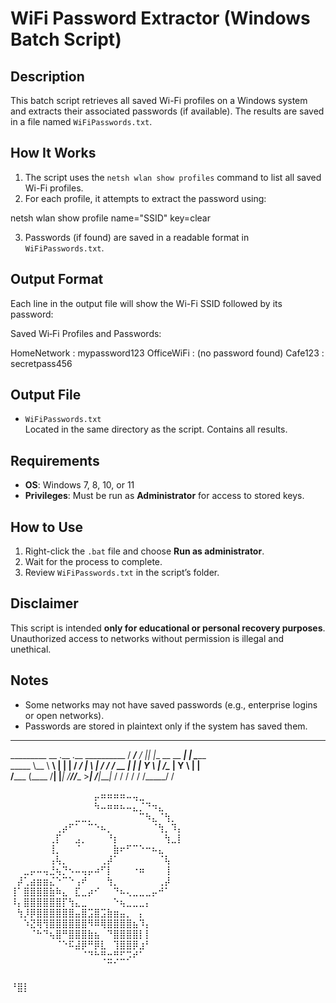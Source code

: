 # WiFi Password Extractor (Windows Batch Script)

## Description
This batch script retrieves all saved Wi-Fi profiles on a Windows system and extracts their associated passwords (if available). The results are saved in a file named `WiFiPasswords.txt`.

## How It Works
1. The script uses the `netsh wlan show profiles` command to list all saved Wi-Fi profiles.
2. For each profile, it attempts to extract the password using:

netsh wlan show profile name="SSID" key=clear

3. Passwords (if found) are saved in a readable format in `WiFiPasswords.txt`.

## Output Format
Each line in the output file will show the Wi-Fi SSID followed by its password:

Saved Wi‑Fi Profiles and Passwords:

HomeNetwork : mypassword123
OfficeWiFi : (no password found)
Cafe123 : secretpass456


## Output File
- `WiFiPasswords.txt`  
  Located in the same directory as the script. Contains all results.

## Requirements
- **OS**: Windows 7, 8, 10, or 11  
- **Privileges**: Must be run as **Administrator** for access to stored keys.

## How to Use
1. Right-click the `.bat` file and choose **Run as administrator**.  
2. Wait for the process to complete.  
3. Review `WiFiPasswords.txt` in the script’s folder.

## Disclaimer
This script is intended **only for educational or personal recovery purposes**. Unauthorized access to networks without permission is illegal and unethical.

## Notes
- Some networks may not have saved passwords (e.g., enterprise logins or open networks).  
- Passwords are stored in plaintext only if the system has saved them.

---



  _________       __  .__                 .__        __________ 
 /   _____/____ _/  |_|  |__  __ __  _____|  |__     \______   \
 \_____  \\__  \\   __\  |  \|  |  \/  ___/  |  \     |       _/
 /        \/ __ \|  | |   Y  \  |  /\___ \|   Y  \    |    |   \
/_______  (____  /__| |___|  /____//____  >___|  /____|____|_  /
        \/     \/          \/           \/     \/_____/      \/ 



⠀⠀⠀⠀⠀⠀⠀⠀⠀⠀⠀⠀⠀⡤⠶⠶⠶⠶⠤⢤⣀⠀⠀⠀⠀⠀⠀
⠀⠀⠀⠀⠀⠀⠀⠀⠀⠀⠀⠀⠀⠳⠤⠶⠶⠦⠤⣄⡈⠙⠲⣄⠀⠀⠀
⠀⠀⠀⠀⠀⠀⠀⠀⠀⠀⣀⣀⡀⠀⠀⠀⠀⠀⠀⠀⠉⠳⣄⠈⢳⡀⠀
⠀⠀⠀⠀⠀⠀⠀⢀⡴⠋⠁⠀⠉⠑⠦⡀⠀⠀⠀⠀⠀⠀⠈⢳⡀⠹⡄
⠀⠀⠀⠀⠀⠀⢀⡏⠀⠀⣠⡀⠀⠀⠀⠘⡆⠀⠀⠀⠀⠀⠀⠀⢳⣀⡇
⠀⠀⠀⠀⠀⠀⢸⡀⠀⠀⠈⠀⠀⠀⠀⠀⣷⠖⠋⠉⠑⠒⠦⣄⠀⠀⠀
⠀⠀⠀⠀⠀⠀⢠⢧⡀⠀⠀⠀⠀⠀⢀⡼⠁⠀⠀⠀⠀⠀⠀⠈⢧⠀⠀
⠀⠀⣀⡤⠤⢤⣘⢦⡙⠢⠤⢤⡤⠴⠋⡇⠀⠀⠀⠐⠶⠀⠀⠀⢸⠀⠀
⠀⡼⢁⣴⣶⣶⣌⠑⠉⠑⢠⠞⠀⠀⠀⢳⡀⠀⠀⠀⠀⠀⠀⢀⡼⠀⠀
⢸⠁⣿⣿⣿⣿⣷⠷⣄⠀⣏⣀⡴⠊⠀⠀⠙⠦⢄⣀⣀⣀⡤⠚⠁⠀⠀
⠸⡄⣿⣿⣿⣿⣿⣿⡏⢳⣄⣀⠀⠀⠀⠀⠑⢦⣀⣀⣀⡄⠀⠀⠀⠀⠀
⠀⢳⡸⡿⣿⣿⣿⣿⣿⣿⣤⣿⣩⣿⣩⣷⣶⣤⡀⠀⡄⠀⠀⠀⠀⠀⠀
⠀⠀⠱⣝⢿⢻⣿⣿⣿⣿⣿⣿⠻⠿⢿⣿⣿⣿⣿⣦⠹⡄⠀⠀⠀⠀⠀
⠀⠀⠀⠈⠓⠙⢦⣿⠛⣿⣿⣿⣷⣦⠀⠙⣿⣿⣿⣿⡇⡇⠀⠀⠀⠀⠀
⠀⠀⠀⠀⠀⠀⠀⠈⠑⠯⣼⡿⠛⡿⣇⠀⢹⣿⣿⡿⣰⠃⠀⠀⠀⠀⠀
⠀⠀⠀⠀⠀⠀⠀⠀⠀⠀⠀⠈⠙⠓⢛⣒⢛⣋⡩⠞⠁⠀⠀⠀⠀⠀⠀
⠀⠀⠀⠀⠀⠀⠀⠀⠀⠀⠀⠀⠀⠀⠀⠉⠁⠀⠀⠀⠀⠀⠀⠀⠀⠀⠀
⠀⠀⠀⠀⠀⠀⠀⠀⠀⠀⠀⠀⠀⠀⠀⠀⠀⠀⠀⠀⠀⠀⠀⠀⠀⠀⠀⠀⠀⠀⠀⠀⠀⠀⠀⠀⠀  ⠘⣿⡇⠀⠀⠀⠀⠀⠀⠀⠀⠀⠀⠀⠀⠀⠀⠀⠀⠀⠀⠀⠀⠀⠀⠀⠀⠀
